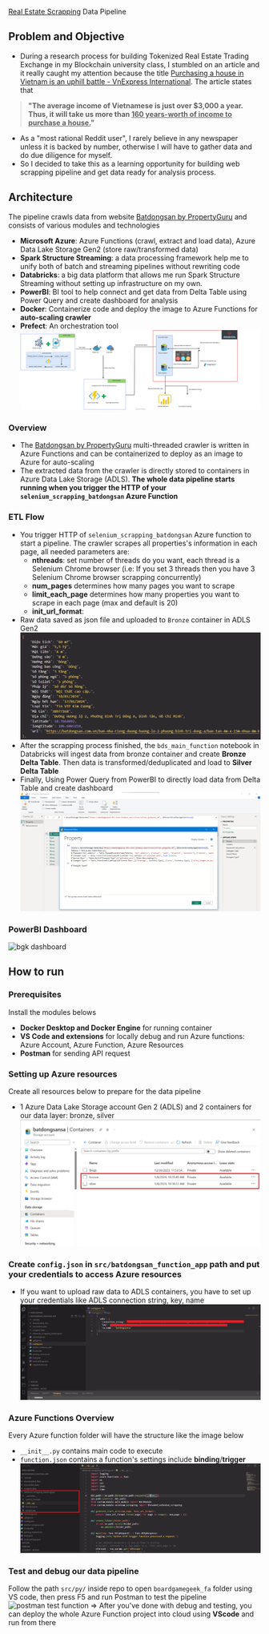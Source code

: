  [Real Estate Scrapping](https://batdongsan.com.vn/) Data Pipeline
<!-- Start Document Outline -->

<!-- End Document Outline -->
## Problem and Objective
- During a research process for building Tokenized Real Estate Trading Exchange in my Blockchain university class, I stumbled on an article and it really caught my attention because the title [Purchasing a house in Vietnam is an uphill battle - VnExpress International](https://e.vnexpress.net/news/readers-views/purchasing-a-house-in-vietnam-is-an-uphill-battle-4547223.html). The article states that 
> **"The average income of Vietnamese is just over $3,000 a year. Thus, it will take us more than <u>160 years-worth of income to purchase a house.</u>"**
- As a "most rational Reddit user", I rarely believe in any newspaper unless it is backed by number, otherwise I will have to gather data and do due diligence for myself. 
- So I decided to take this as a learning opportunity for building web scrapping pipeline and get data ready for analysis process.
## Architecture
The pipeline crawls data from website [Batdongsan by PropertyGuru](https://batdongsan.com.vn/) and consists of various modules and technologies
- **Microsoft Azure**: Azure Functions (crawl, extract and load data), Azure Data Lake Storage Gen2 (store raw/transformed data)
- **Spark Structure Streaming**: a data processing framework help me to unify both of batch and streaming pipelines without rewriting code  
- **Databricks**: a big data platform that allows me run Spark Structure Streaming without setting up infrastructure on my own.
- **PowerBI**: BI tool to help connect and get data from Delta Table using Power Query and create dashboard for analysis
- **Docker**: Containerize code and deploy the image to Azure Functions for **auto-scaling crawler**
- **Prefect**: An orchestration tool
![Batdongsan architecture diagram](png/Batdongsan-architecture-diagram.svg)
### Overview
- The [Batdongsan by PropertyGuru](https://batdongsan.com.vn/)  multi-threaded crawler is written in Azure Functions and can be containerized to deploy as an image to Azure for auto-scaling
- The extracted data from the crawler is directly stored to  containers in Azure Data Lake Storage (ADLS). **The whole data pipeline starts running when you trigger the HTTP of your `selenium_scrapping_batdongsan` Azure Function**
### ETL Flow
- You trigger HTTP of `selenium_scrapping_batdongsan` Azure function to start a pipeline. The crawler scrapes all properties's information in each page, all needed parameters are: 
    - **nthreads**: set number of threads do you want, each thread is a Selenium Chrome browser (i.e: If you set 3 threads then you have 3 Selenium Chrome browser scrapping concurrently)
    - **num_pages** determines how many pages you want to scrape
    - **limit_each_page** determines how many properties you want to scrape in each page (max and default is 20)
    - **init_url_format**: 
- Raw data saved as json file and uploaded to `Bronze` container in ADLS Gen2
![json format](png/json_format.png)
- After the scrapping process finished, the `bds_main_function` notebook in Databricks will ingest data from bronze container and create **Bronze Delta Table**. Then data is transformed/deduplicated and load to **Silver Delta Table**
- Finally, Using Power Query from PowerBI to directly load data from Delta Table and create dashboard
![delta table power query](png/delta_table_power_query.png)

### PowerBI Dashboard
![bgk dashboard](png/bgk_dashboard.png)
## How to run
### Prerequisites
Install the modules belows
- **Docker Desktop and Docker Engine** for running container
- **VS Code and extensions** for locally debug and run Azure functions: Azure Account, Azure Function, Azure Resources
- **Postman** for sending API request

### Setting up Azure resources
Create all resources below to prepare for the data pipeline
- 1 Azure Data Lake Storage account Gen 2 (ADLS) and 2 containers for our data layer: bronze, silver
![data layer](png/data_layer.png)

### Create `config.json` in `src/batdongsan_function_app` path  and put your credentials to access Azure resources
- If you want to upload raw data to ADLS containers, you have to set up your credentials like ADLS connection string, key, name
![adls credentials](png/adls_credentials.png)

### Azure Functions Overview
Every Azure function folder will have the structure like the image below
- `__init__.py` contains main code to execute
- `function.json` contains a function's settings include **binding**/**trigger**
![azure function structure](png/azure_function_structure.png)

### Test and debug our data pipeline
Follow the path `src/py/` inside repo to open `boardgamegeek_fa` folder using VS code, then press F5 and run Postman to test the pipeline
![postman test function](png/postman_test_function.png)
=> After you've done with debug and testing, you can deploy the whole Azure Function project into cloud using **VScode** and run from there